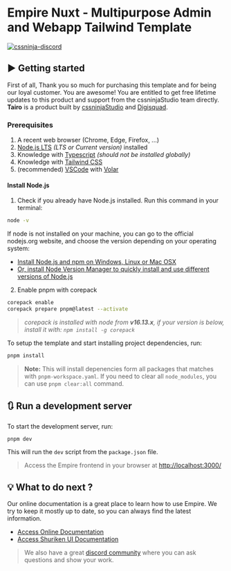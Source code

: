 # Empire Nuxt - Multipurpose Admin and Webapp Tailwind Template

[![cssninja-discord](https://img.shields.io/discord/785473098069311510?label=join%20us%20on%20discord&color=6944EC)](https://go.cssninja.io/discord)

## ▶️ Getting started

First of all, Thank you so much for purchasing this template and for being our loyal customer. You are awesome! You are entitled to get free lifetime updates to this product and support from the cssninjaStudio team directly. **Tairo** is a product built by [cssninjaStudio](https://cssninja.io/) and [Digisquad](https://digisquad.io/).

### Prerequisites

1. A recent web browser (Chrome, Edge, Firefox, ...)
2. [Node.js LTS](https://nodejs.org/en/) _(LTS or Current version)_ installed
3. Knowledge with [Typescript](https://github.com/microsoft/typescript) _(should not be installed globally)_
4. Knowledge with [Tailwind CSS](https://tailwindcss.com/)
5. (recommended) [VSCode](https://code.visualstudio.com/) with [Volar](https://marketplace.visualstudio.com/items?itemName=vue.volar)

#### Install Node.js

1. Check if you already have Node.js installed. Run this command in your terminal:

```bash
node -v
```

If node is not installed on your machine, you can go to the official nodejs.org website, and choose the version depending on your operating system:

- <a href="https://nodejs.org/en/download/" target="_blank">Install Node.js and npm on Windows, Linux or Mac OSX</a>
- <a href="https://github.com/nvm-sh/nvm" target="_blank">Or, install Node Version Manager to quickly install and use different versions of Node.js</a>

2. Enable pnpm with corepack

```bash
corepack enable
corepack prepare pnpm@latest --activate
```

> _corepack is installed with node from **v16.13.x**, if your version is below, install it with: `npm install -g corepack`_

To setup the template and start installing project dependencies, run:

```bash
pnpm install
```

> **Note:** This will install depenencies form all packages that matches with `pnpm-workspace.yaml`. If you need to clear all `node_modules`, you can use `pnpm clear:all` command.

## 🔃 Run a development server

To start the development server, run:

```bash
pnpm dev
```

This will run the `dev` script from the `package.json` file.

> Access the Empire frontend in your browser at [http://localhost:3000/](http://localhost:3000/)

## 💡 What to do next ?

Our online documentation is a great place to learn how to use Empire.
We try to keep it mostly up to date, so you can always find the latest information.

- [Access Online Documentation](https://tairo.cssninja.io/documentation)
- [Access Shuriken UI Documentation](https://shurikenui.com)

> We also have a great [discord community](https://go.cssninja.io/discord) where you can ask questions and show your work.
